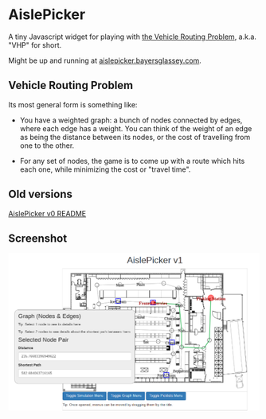 # AislePicker

A tiny Javascript widget for playing with
[the Vehicle Routing Problem](https://en.wikipedia.org/wiki/Vehicle_routing_problem),
a.k.a. "VHP" for short.

Might be up and running at
[aislepicker.bayersglassey.com](http://aislepicker.bayersglassey.com).


## Vehicle Routing Problem

Its most general form is something like:

* You have a weighted graph: a bunch of nodes connected by edges, where each edge has a weight.
You can think of the weight of an edge as being the distance between
its nodes, or the cost of travelling from one to the other.

* For any set of nodes, the game is to come up with a route which hits
each one, while minimizing the cost or "travel time".


## Old versions

[AislePicker v0 README](/README-v0.md)


## Screenshot

![](/screenshots/v1-alpha-2.png)

